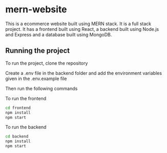 # mern-website

This is a ecommerce website built using MERN stack. It is a full stack project. It has a frontend built using React, a backend built using Node.js and Express and a database built using MongoDB.

## Running the project

To run the project, clone the repository

Create a .env file in the backend folder and add the environment variables given in the .env.example file

Then run the following commands

To run the frontend
```bash
cd frontend
npm install
npm start
```

To run the backend
```bash
cd backend
npm install
npm start
```